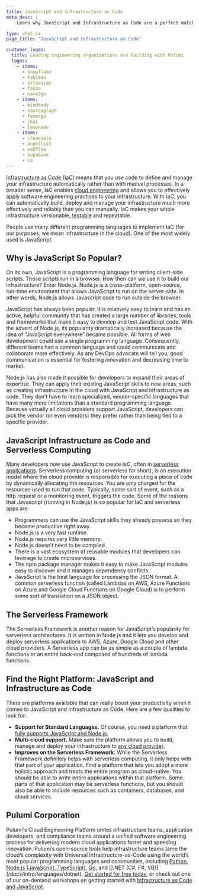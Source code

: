 ```yaml
---
title: JavaScript and Infrastructure as Code
meta_desc: |
    Learn why JavaScript and Infrastructure as Code are a perfect match for creating versionable, testable and repeatable infrastructure.

type: what-is
page_title: "JavaScript and Infrastructure as Code"

customer_logos:
  title: Leading engineering organizations are building with Pulumi
  logos:
    - items:
      - snowflake
      - tableau
      - atlassian
      - fauna
      - ware2go
    - items:
      - mindbody
      - sourcegraph
      - fenergo
      - skai
      - lemonade
    - items:
      - clearsale
      - angellist
      - webflow
      - supabase
      - ro
---
```


[Infrastructure as Code (IaC)](/what-is/what-is-infrastructure-as-code) means that you use code to define and manage your infrastructure automatically rather than with manual processes. In a broader sense, IaC enables [cloud engineering](/blog/what-exactly-is-cloud-engineering/) and allows you to effectively apply software engineering practices to your infrastructure. With IaC, you can automatically build, deploy and manage your infrastructure much more effectively and reliably than you can manually. IaC makes your whole infrastructure versionable, [testable](/what-is/how-to-step-up-cloud-infrastructure-testing/) and repeatable.

People use many different programming languages to implement IaC (for our purposes, we mean infrastructure in the cloud). One of the most widely used is JavaScript.

## Why is JavaScript So Popular?

On its own, JavaScript is a programming language for writing client-side scripts. Those scripts run in a browser. How then can we use it to build our infrastructure? Enter Node.js. Node.js is a cross-platform, open-source, run-time environment that allows JavaScript to run on the server-side. In other words, Node.js allows Javascript code to run outside the browser.

JavaScript has always been popular. It is relatively easy to learn and has an active, helpful community that has created a large number of libraries, tools and frameworks that make it easy to develop and test JavaScript code. With the advent of Node.js, its popularity dramatically increased because the idea of “JavaScript everywhere” became possible. All forms of web development could use a single programming language. Consequently, different teams had a common language and could communicate and collaborate more effectively. As any DevOps advocate will tell you, good communication is essential for fostering innovation and decreasing time to market.

Node.js has also made it possible for developers to expand their areas of expertise. They can apply their existing JavaScript skills to new areas, such as creating infrastructure in the cloud with JavaScript and infrastructure as code. They don’t have to learn specialized, vendor-specific languages that have many more limitations than a standard programming language. Because virtually all cloud providers support JavaScript, developers can pick the vendor (or even vendors) they prefer rather than being tied to a specific provider.

## JavaScript Infrastructure as Code and Serverless Computing

Many developers now use JavaScript to create IaC, often in [serverless applications](/blog/architecture-as-code-serverless/). Serverless computing (or serverless for short), is an execution model where the cloud provider is responsible for executing a piece of code by dynamically allocating the resources. You are only charged for the resources used to run that code. Typically, some sort of event, such as a http request or a monitoring event, triggers the code. Some of the reasons that Javascript (running in Node.js) is so popular for IaC and serverless apps are:

- Programmers can use the JavaScript skills they already possess so they become productive right away.
- Node.js is a very fast runtime.
- Node.js requires very little memory.
- Node.js doesn’t need to be compiled.
- There is a vast ecosystem of reusable modules that developers can leverage to create microservices.
- The npm package manager makes it easy to make JavaScript modules easy to discover and it manages dependency conflicts.
- JavaScript is the best language for processing the JSON format. A common serverless function (called Lambdas on AWS, Azure Functions on Azure and Google Cloud Functions on Google Cloud) is to perform some sort of translation on a JSON object.

## The Serverless Framework

The Serverless Framework is another reason for JavaScript’s popularity for serverless architectures. It is written in Node.js and it lets you develop and deploy serverless applications to AWS, Azure, Google Cloud and other cloud providers. A Serverless app can be as simple as a couple of lambda functions or an entire back-end composed of hundreds of lambda functions.

## Find the Right Platform: JavaScript and Infrastructure as Code

There are platforms available that can really boost your productivity when it comes to JavaScript and Infrastructure as Code. Here are a few qualities to look for:

- **Support for Standard Languages.** Of course, you need a platform that [fully supports JavaScript and Node.js](/docs/intro/languages/javascript/).
- **Multi-cloud support.** Make sure the platform allows you to build, manage and deploy your infrastructure to [any cloud provider](/registry/).
- **Improves on the Serverless Framework.** While the Serverless Framework definitely helps with serverless computing, it only helps with that part of your application. Find a platform that lets you adopt a more holistic approach and treats the entire program as cloud-native. You should be able to write entire applications within that platform. Some parts of that application may be serverless functions, but you should also be able to include resources such as containers, databases, and cloud services.

## Pulumi Corporation

Pulumi's Cloud Engineering Platform unites infrastructure teams, application developers, and compliance teams around a unified software engineering process for delivering modern cloud applications faster and speeding innovation. Pulumi’s open-source tools help infrastructure teams tame the cloud’s complexity with Universal Infrastructure-as-Code using the world’s most popular programming languages and communities, including [Python](/docs/intro/languages/python/), [Node.js (JavaScript, TypeScript)](/docs/intro/languages/javascript), [Go](/docs/intro/languages/go/), and [].NET (C#, F#, VB)](/docs/intro/languages/dotnet). [Get started for free today](/docs/get-started/), or check out one of our on-demand workshops on getting started with [Infrastructure as Code and JavaScript](/resources/getting-from-code-to-cloud-with-vscode-and-pulumi/).
